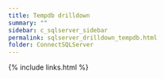 ```yaml
---
title: Tempdb drilldown
summary: ""
sidebar: c_sqlserver_sidebar
permalink: sqlserver_drilldown_tempdb.html
folder: ConnectSQLServer
---
```





{% include links.html %}
